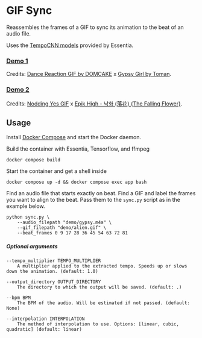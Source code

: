 # GIF Sync

Reassembles the frames of a GIF to sync its animation to the beat of an audio file.

Uses the [TempoCNN models](https://essentia.upf.edu/models.html#tempocnn) provided by Essentia.

### [Demo 1](./demo/gypsy_alien.mp4)

Credits: [Dance Reaction GIF by DOMCAKE](https://giphy.com/gifs/dance-alien-ufo-z9wqlsrsqkh3ubbixq)
x [Gypsy Girl by Toman](https://www.youtube.com/watch?v=dKZQRG54vHE).

### [Demo 2](./demo/falling_flower_2D.mp4)

Credits: [Nodding Yes GIF](https://giphy.com/gifs/kFTJEiV9nZlhM2juSN)
x [Epik High - 낙화 (落花) {The Falling Flower}](https://www.youtube.com/watch?v=0J39Amz5o-Y).

## Usage

Install [Docker Compose](https://docs.docker.com/compose/install/) and start the Docker daemon.

Build the container with Essentia, Tensorflow, and ffmpeg

    docker compose build

Start the container and get a shell inside

    docker compose up -d && docker compose exec app bash

Find an audio file that starts exactly on beat. Find a GIF and label the frames you want to align to the
beat. Pass them to the `sync.py` script as in the example below.

    python sync.py \
        --audio_filepath "demo/gypsy.m4a" \
        --gif_filepath "demo/alien.gif" \
        --beat_frames 0 9 17 28 36 45 54 63 72 81

##### Optional arguments

    --tempo_multiplier TEMPO_MULTIPLIER
        A multiplier applied to the extracted tempo. Speeds up or slows down the animation. (default: 1.0)

    --output_directory OUTPUT_DIRECTORY
        The directory to which the output will be saved. (default: .)

    --bpm BPM
        The BPM of the audio. Will be estimated if not passed. (default: None)

    --interpolation INTERPOLATION
        The method of interpolation to use. Options: [linear, cubic, quadratic] (default: linear)
